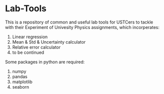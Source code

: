 # Lab-Tools
This is a repository of common and useful lab tools for USTCers to tackle with their Experiment of Univesity Physics assignments,
which incorperates:
1. Linear regression
2. Mean & Std & Uncertainty calculator
3. Relative error calculator
4. to be continued

Some packages in python are required:
1. numpy
2. pandas
3. matplotlib
4. seaborn
